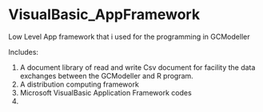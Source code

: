 # VisualBasic_AppFramework
Low Level App framework that i used for the programming in GCModeller

Includes:

1. A document library of read and write Csv document for facility the data exchanges between the GCModeller and R program.
2. A distribution computing framework 
3. Microsoft VisualBasic Application Framework codes
4. 